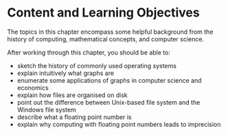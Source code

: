 # Content and Learning Objectives

The topics in this chapter encompass some helpful background from the history of
computing, mathematical concepts, and computer science.

After working through this chapter, you should be able to:

- sketch the history of commonly used operating systems
- explain intuitively what graphs are
- enumerate some applications of graphs in computer science and economics
- explain how files are organised on disk
- point out the difference between Unix-based file system and the Windows file system
- describe what a floating point number is
- explain why computing with floating point numbers leads to imprecision
